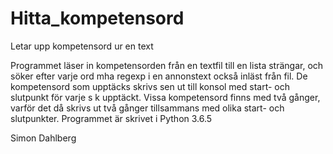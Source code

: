 # Hitta_kompetensord
Letar upp kompetensord ur en text

Programmet läser in kompetensorden från en textfil till en lista strängar, och söker efter varje ord mha regexp i en annonstext också inläst från fil. De kompetensord som upptäcks skrivs sen ut till konsol med start- och slutpunkt för varje s k upptäckt. Vissa kompetensord finns med två gånger, varför det då skrivs ut två gånger tillsammans med olika start- och slutpunkter. Programmet är skrivet i Python 3.6.5

Simon Dahlberg

